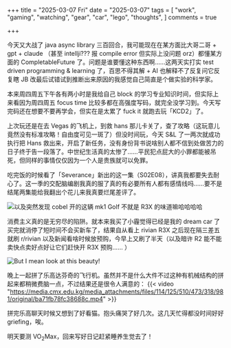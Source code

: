 +++
title = "2025-03-07 Fri"
date = "2025-03-07"
tags = [
    "work",
    "gaming",
    "watching",
    "gear",
    "car",
    "lego",
    "thoughts",
]
comments = true

+++

今天又大战了 java async library 三百回合，我可能现在在某方面比大哥二哥 + gpt + claude （甚至 intellji??? 报 compile error 但实际上没问题 orz）都懂某方面的 CompletableFuture 了。问题是谁要懂这种东西啊……这两天实打实 test driven programming & learning 了，百思不得其解 + AI 也解释不了反复问它反复瞎 JB 改最后试错试到推断出来原因的我感觉自己简直是个做实验的科学家。

本来周四周五下午各有两小时是我给自己 block 的学习专业知识时间，但实际上来看因为周四周五 focus time 比较多都在高强度写码，就完全没学习到。今天写完码还在想要不要再学会，但实在是太累了 fuck it 就跑去玩「KCD2」了。

上次玩还是在去 Vegas 的飞机上，到救 hans 那儿卡关了，查了攻略（这玩意儿竟然没有标准攻略！自由度可见一斑了）但没时间玩，今天 S&L 了一两次就成功执行把 Hans 救出来，开启了新任务，没有身份背书说啥别人都不信到处做苦力的日子终于告一段落了。中世纪生活真的太惨了……平民犯点屁大的小罪都能被吊死，但同样的事情仅仅因为一个人是贵族就可以免罪。

吃完饭的时候看了「Severance」新出的这一集（S02E08），讲真我都要失去耐心了。这一季的交配脑编剧我真的服了真的有必要所有人都有感情线吗……要不是结尾两集能给我翻出个花儿来我真要烂尾差评了。

![以及突然发现 cobel 开的这辆 mk1 Golf 不就是 R3X 的味道嘛哈哈哈哈](https://media.douchi.space/douchi/media_attachments/files/114/124/693/431/313/998/original/b91833779d353d2e.png)

消费主义真的是无穷尽的陷阱。就本来我买了小霾觉得已经是我的 dream car 了买完就消停了短时间不会买新车了，结果自从看上 rivian R3X 之后现在隔三差五就刷 r/rivian 以及新闻看啥时候放预购，今早上又刷了半天（以及暗许 R2 能不能卖快点卖好点好让它们赶快开 R3X 预购…… ）

![But I mean look at this beauty!](https://media.douchi.space/douchi/media_attachments/files/114/010/139/839/668/860/original/eb5bbbd66aa16c03.png)

晚上一起拼了乐高达芬奇的飞行机。虽然并不是什么大件不过这种有机械结构的拼起来都稍微费脑一点，不过结果还是很令人满意的：
{{< video "https://media.cmx.edu.kg/media_attachments/files/114/125/510/473/318/981/original/ba71fb78fc38688c.mp4" >}}

拼完乐高聊天时候又想到了好看猫。抱头痛哭了好几次。这几天忙得都没时间好好 griefing，唉。

明天要测 VO<sub>2</sub>Max，回来写好日记赶紧睡养生觉去了！